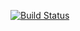 [![Build Status](https://travis-ci.org/connecter/site.svg?branch=master)](https://travis-ci.org/connecter/site)